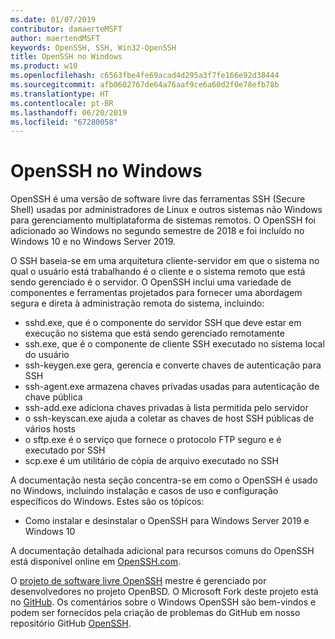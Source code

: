```yaml
---
ms.date: 01/07/2019
contributor: damaerteMSFT
author: maertendMSFT
keywords: OpenSSH, SSH, Win32-OpenSSH
title: OpenSSH no Windows
ms.product: w10
ms.openlocfilehash: c6563fbe4fe69acad4d295a3f7fe166e92d38444
ms.sourcegitcommit: afb0602767de64a76aaf9ce6a60d2f0e78efb78b
ms.translationtype: HT
ms.contentlocale: pt-BR
ms.lasthandoff: 06/20/2019
ms.locfileid: "67280058"
---
```

# <a name="openssh-in-windows"></a>OpenSSH no Windows

OpenSSH é uma versão de software livre das ferramentas SSH (Secure Shell) usadas por administradores de Linux e outros sistemas não Windows para gerenciamento multiplataforma de sistemas remotos. O OpenSSH foi adicionado ao Windows no segundo semestre de 2018 e foi incluído no Windows 10 e no Windows Server 2019. 

O SSH baseia-se em uma arquitetura cliente-servidor em que o sistema no qual o usuário está trabalhando é o cliente e o sistema remoto que está sendo gerenciado é o servidor. O OpenSSH inclui uma variedade de componentes e ferramentas projetados para fornecer uma abordagem segura e direta à administração remota do sistema, incluindo:

* sshd.exe, que é o componente do servidor SSH que deve estar em execução no sistema que está sendo gerenciado remotamente 
* ssh.exe, que é o componente de cliente SSH executado no sistema local do usuário
* ssh-keygen.exe gera, gerencia e converte chaves de autenticação para SSH 
* ssh-agent.exe armazena chaves privadas usadas para autenticação de chave pública
* ssh-add.exe adiciona chaves privadas à lista permitida pelo servidor
* o ssh-keyscan.exe ajuda a coletar as chaves de host SSH públicas de vários hosts
* o sftp.exe é o serviço que fornece o protocolo FTP seguro e é executado por SSH
* scp.exe é um utilitário de cópia de arquivo executado no SSH

A documentação nesta seção concentra-se em como o OpenSSH é usado no Windows, incluindo instalação e casos de uso e configuração específicos do Windows. Estes são os tópicos:
* Como instalar e desinstalar o OpenSSH para Windows Server 2019 e Windows 10

A documentação detalhada adicional para recursos comuns do OpenSSH está disponível online em [OpenSSH.com](https://www.openssh.com/manual.html). 

O [projeto de software livre OpenSSH](https://www.openssh.com) mestre é gerenciado por desenvolvedores no projeto OpenBSD. O Microsoft Fork deste projeto está no [GitHub](https://github.com/PowerShell/openssh-portable).
Os comentários sobre o Windows OpenSSH são bem-vindos e podem ser fornecidos pela criação de problemas do GitHub em nosso repositório GitHub [OpenSSH](https://github.com/PowerShell/openssh-portable). 
